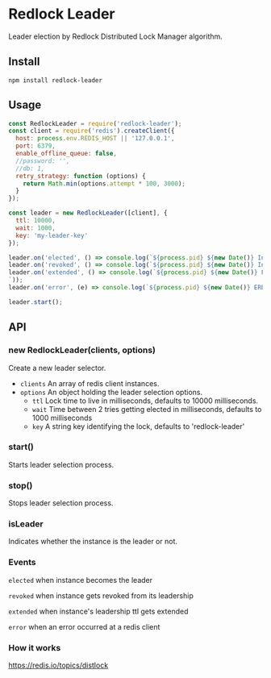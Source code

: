 Redlock Leader
==============
Leader election by Redlock Distributed Lock Manager algorithm.

## Install
```
npm install redlock-leader
```

## Usage
``` javascript
const RedlockLeader = require('redlock-leader');
const client = require('redis').createClient({
  host: process.env.REDIS_HOST || '127.0.0.1',
  port: 6379,
  enable_offline_queue: false,
  //password: '',
  //db: 1,
  retry_strategy: function (options) {
    return Math.min(options.attempt * 100, 3000);
  }
});

const leader = new RedlockLeader([client], {
  ttl: 10000,
  wait: 1000,
  key: 'my-leader-key'
});

leader.on('elected', () => console.log(`${process.pid} ${new Date()} Instance is elected as leader.`));
leader.on('revoked', () => console.log(`${process.pid} ${new Date()} Instance is no longer the leader.`));
leader.on('extended', () => console.log(`${process.pid} ${new Date()} Leadership status of instance is extended.
`));
leader.on('error', (e) => console.log(`${process.pid} ${new Date()} ERROR`, e));

leader.start();
```

## API
### new RedlockLeader(clients, options)
Create a new leader selector.

  * `clients` An array of redis client instances.
  * `options` An object holding the leader selection options.
    * `ttl` Lock time to live in milliseconds, defaults to 10000 milliseconds.
    * `wait` Time between 2 tries getting elected in milliseconds, defaults to 1000 milliseconds
    * `key` A string key identifying the lock, defaults to 'redlock-leader'

### start()
Starts leader selection process.

### stop()
Stops leader selection process.

### isLeader
Indicates whether the instance is the leader or not.

### Events
`elected` when instance becomes the leader

`revoked` when instance gets revoked from its leadership

`extended` when instance's leadership ttl gets extended

`error` when an error occurred at a redis client

### How it works
https://redis.io/topics/distlock
